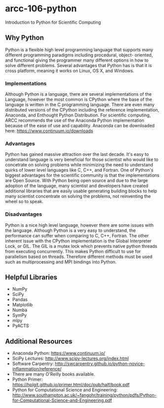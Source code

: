 # arcc-106-python
Introduction to Python for Scientific Computing

## Why Python
Python is a flexible high level programming language that supports
many different programming paradigms including procedural, object-
oriented, and functional giving the programmer many different options
in how to solve different problems. Several advantages that Python
has is that it is cross platform, meaning it works on Linux, OS X,
and Windows. 

### Implementations
Although Python is a language, there are several implementations
of the Language, however the most common is CPython where the base
of the language is written in the C programming language. There are
even many distributed versions of the CPython including the reference
implementation, Anaconda, and Enthought Python Distribution. For
scientific computing, ARCC recommends the use of the Anaconda Python
implementation because of the ease of use and capability. Anaconda
can be downloaded here: https://www.continuum.io/downloads

### Advantages
Python has gained massive attraction over the last decade. It's
easy to understand language is very beneficial for those scientist
who would like to concetrate on solving problems while minimizing
the need to understand quirks of lower level languages like C, C++,
and Fortran. One of Python's biggest advantages for the scientific 
community is that the implementations are Open Source. With Python
being open source and due to the large adoption of the language, many
scientist and developers have created additional libraries that are
easily usable generating building blocks to help many scientist
concentrate on solving the problems, not reinventing the wheel
so to speak.

### Disadvantages
Python is a nice high level language, however there are some issues
with the language. Although Python is a very easy to understand, the
performance can suffer when comparing to C, C++, Fortran. The other
inherent issue with the CPython implementation is the Global Interpreter
Lock, or GIL. The GIL is a mutex lock which prevents native python
threads from executing concurrently. This makes Python difficult 
to use for parallelism based on threads. Therefore different methods
must be used such as multiprocessing and MPI bindings into Python.

## Helpful Libraries
-    NumPy
-    SciPy
-    Pandas
-    Matplotlib
-    Numba
-    SymPy
-    mlpy
-    PyACTS

## Additional Resources
-    Anaconda Python: https://www.continuum.io/
-    SciPy Lectures: http://www.scipy-lectures.org/index.html
-    Software Carpentry: http://swcarpentry.github.io/python-novice-inflammation/reference/
-    There are many O'Reilly books available.
-    Python Primer: https://hplgit.github.io/primer.html/doc/pub/half/book.pdf
-    Python for Computational Science and Engineering: http://www.southampton.ac.uk/~fangohr/training/python/pdfs/Python-for-Computational-Science-and-Engineering.pdf
